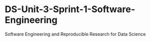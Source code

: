 # DS-Unit-3-Sprint-1-Software-Engineering
Software Engineering and Reproducible Research for Data Science
